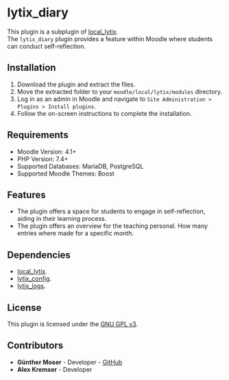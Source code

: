 # lytix\_diary

This plugin is a subplugin of [local_lytix](https://github.com/llttugraz/moodle-local_lytix).  
The `lytix_diary` plugin provides a feature within Moodle where students can conduct self-reflection.

## Installation

1. Download the plugin and extract the files.
2. Move the extracted folder to your `moodle/local/lytix/modules` directory.
3. Log in as an admin in Moodle and navigate to `Site Administration > Plugins > Install plugins`.
4. Follow the on-screen instructions to complete the installation.

## Requirements

- Moodle Version: 4.1+
- PHP Version: 7.4+
- Supported Databases: MariaDB, PostgreSQL
- Supported Moodle Themes: Boost

## Features

- The plugin offers a space for students to engage in self-reflection, aiding in their learning process.
- The plugin offers an overview for the teaching personal. How many entries where made for a specific month.

## Dependencies

- [local_lytix](https://github.com/llttugraz/moodle-local_lytix).
- [lytix_config](https://github.com/llttugraz/moodle-lytix_config).
- [lytix_logs](https://github.com/llttugraz/moodle-lytix_logs).

## License

This plugin is licensed under the [GNU GPL v3](https://github.com/llttugraz/moodle-lytix_diary?tab=GPL-3.0-1-ov-file).

## Contributors

- **Günther Moser** - Developer - [GitHub](https://github.com/ghinta)
- **Alex Kremser** - Developer

